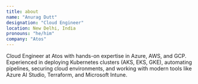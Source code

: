 ```yaml
---
title: about
name: "Anurag Dutt"
designation: "Cloud Engineer"
location: New Delhi, India
pronouns: "he/him"
company: "Atos"
---
```


Cloud Engineer at Atos with hands-on expertise in Azure, AWS, and GCP. Experienced in deploying Kubernetes clusters (AKS, EKS, GKE), automating pipelines, securing cloud environments, and working with modern tools like Azure AI Studio, Terraform, and Microsoft Intune.
